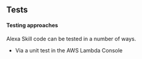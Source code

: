 
## Tests  

#### Testing approaches

Alexa Skill code can be tested in a number of ways.
 * Via a unit test in the AWS Lambda Console


